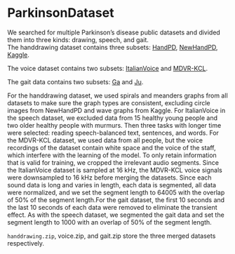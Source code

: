 # ParkinsonDataset
We searched for multiple Parkinson’s disease public datasets and divided them into three kinds: drawing, speech, and gait.   
The handdrawing dataset contains three subsets: [HandPD](http://wwwp.fc.unesp.br/~papa/pub/datasets/Handpd/), [NewHandPD](http://wwwp.fc.unesp.br/~papa/pub/datasets/Handpd/), [Kaggle](https://www.kaggle.com/datasets/kmader/parkinsons-drawings).

The voice dataset contains two subsets: [ItalianVoice](https://ieee-dataport.org/open-access/italian-parkinsons-voice-and-speech) and [MDVR-KCL](https://zenodo.org/record/2867216#.ZCPnJnbP1PY).

The gait data contains two subsets: [Ga](https://physionet.org/content/gaitpdb/1.0.0/) and [Ju](https://physionet.org/content/gaitpdb/1.0.0/).

For the handdrawing dataset, we used spirals and meanders graphs from all datasets to make sure the graph types are consistent, excluding circle images from NewHandPD and wave graphs from Kaggle. For ItalianVoice in the speech dataset, we excluded data from 15 healthy young people and two older healthy people with murmurs. Then three tasks with longer time were selected: reading speech-balanced text, sentences, and words. For the MDVR-KCL dataset, we used data from all people, but the voice recordings of the dataset contain white space and the voice of the staff, which interfere with the learning of the model. To only retain information that is valid for training, we cropped the irrelevant audio segments. Since the ItalianVoice dataset is sampled at 16 kHz, the MDVR-KCL voice signals were downsampled to 16 kHz before merging the datasets. Since each sound data is long and varies in length, each data is segmented, all data were normalized, and we set the segment length to 64005 with the overlap of 50% of the segment length.For the gait dataset, the first 10 seconds and the last 10 seconds of each data were removed to eliminate the transient effect. As with the speech dataset, we segmented the gait data and set the segment length to 1000 with an overlap of 50% of the segment length.


`handdrawing.zip`, voice.zip, and gait.zip store the three merged datasets respectively.


